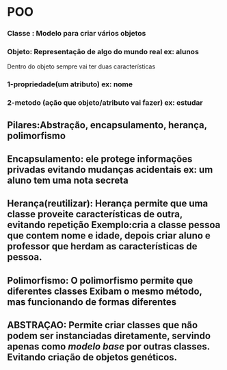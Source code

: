 # POO
 
### Classe : Modelo para criar vários objetos

### Objeto: Representação de algo do mundo real ex: alunos

Dentro do objeto sempre vai ter duas características

### 1-propriedade(um atributo) ex: nome


### 2-metodo (ação que objeto/atributo vai fazer) ex: estudar


## Pilares:Abstração, encapsulamento, herança, polimorfismo

## Encapsulamento: ele protege informações privadas evitando mudanças acidentais ex: um aluno tem uma nota secreta

## Herança(reutilizar): Herança permite que uma classe proveite características de outra, evitando repetição Exemplo:cria a classe pessoa que contem nome e idade, depois criar aluno e professor que herdam as características de pessoa.

## Polimorfismo: O polimorfismo permite que diferentes classes Exibam o mesmo método, mas funcionando de formas diferentes

## ABSTRAÇAO: Permite criar classes que não podem ser instanciadas diretamente, servindo apenas como *modelo base* por outras classes. Evitando criação de objetos genéticos.


